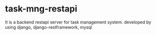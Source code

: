 # task-mng-restapi
It is a backend restapi server for task management system. developed by using django, django-restframework, mysql
